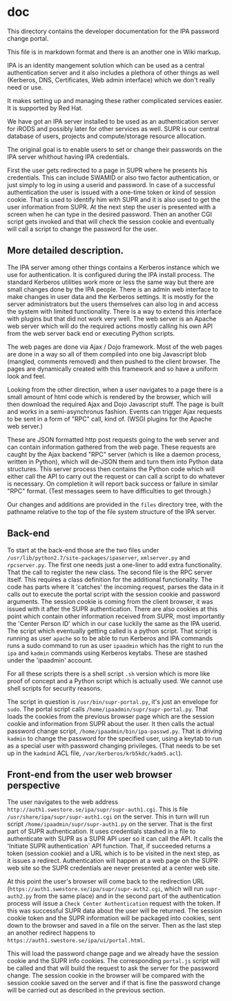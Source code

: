 
# doc

This directory contains the developer documentation for the IPA
password change portal.

This file is in markdown format and there is an another one
in Wiki markup.

IPA is an identity mangement solution which can be used as a
central authentication server and it also includes a plethora of
other things as well (Kerberos, DNS, Certificates, Web admin
interface) which we don't really need or use.

It makes setting up and managing these rather complicated services
easier. It is supported by Red Hat.

We have got an IPA server installed to be used as an authentication
server for iRODS and possibly later for other services as
well. SUPR is our central database of users, projects and compute/storage
resource allocation.

The original goal is to enable users to set or change
their passwords on the IPA server whithout having IPA
credentials.

First the user gets redirected to a page in SUPR where he presents
his credentials. This can include SWAMID or also two factor authentication,
or just simply to log in using a userid and password. In case of a
successful authentication the user is issued with a one-time token or
kind of session cookie. That is used to identify him with SUPR and
it is also used to get the user information from SUPR. At the next
step the user is presented with a screen when he can type in the desired
password. Then an another CGI script gets invoked and that will check
the session cookie and eventually will call a script to change the
password for the user.

## More detailed description.

The IPA server among other things contains a Kerberos instance which
we use for authentication. It is configured during the IPA install
process. The standard Kerberos utilities work more or less the same
way but there are small changes done by the IPA people. There is an
admin web interface to make changes in user data and the Kerberos
settings. It is mostly for the server administrators but the users
themselves can also log in and access the system with limited
functionality. There is a way to extend this interface with plugins
but that did not work very well. The web server is an Apache web
server which will do the required actions mostly calling his own
API from the web server back end or executing Python scripts.

The web pages are done via Ajax / Dojo framework. Most of the web
pages are done in a way so all of them compiled into one big Javascript
blob (mangled, comments removed) and then pushed to the client browser.
The pages are dynamically created with this framework and so have a
uniform look and feel.

Looking from the other direction, when a user navigates to a page
there is a small amount of html code which is rendered by the browser,
which will then download the required Ajax and Dojo Javascript stuff.
The page is built and works in a semi-asynchronus fashion. Events can
trigger Ajax requests to be sent in a form of "RPC" call, kind of.
(WSGI plugins for the Apache web server.)

These are JSON formatted http post requests going to the web server
and can contain information gathered from the web page. These requests
are caught by the Ajax backend "RPC" server (which is like a daemon
process, written in Python), which will de-JSON them and turn them 
into Python data structures. This server process then contains the
Python code which will either call the API to carry out the request
or can call a script to do whatever is necessary. On completion it
will report back success or failure in similar "RPC" format.
(Test messages seem to have difficulties to get through.)

Our changes and additions are provided in the `files` directory
tree, with the pathname relative to the top of the file system
structure of the IPA server.

## Back-end

To start at the back-end those are the two files under
`/usr/lib/python2.7/site-packages/ipaserver`, `xmlserver.py` and
`rpcserver.py`. The first one needs just a one-liner to add
extra functionality. That the call to register the new class.
The second file is the RPC server itself. This requires a class
definition for the additional functionality. The code has parts
where it 'catches' the incoming request, parses the data in it
calls out to execute the portal script with the session cookie and
password arguments. The session cookie is coming from the client
browser, it was issued with it after the SUPR authentication. There
are also cookies at this point which contain other information
received from SUPR, most importantly the 'Center Person ID' which
in our case luckily the same as the IPA userid. The script which
eventually getting called is a python script. That script is
running as user `apache` so to be able to run Kerberos and IPA
commands runs a sudo command to run as user `ipaadmin` which has
the right to run the `ipa` and `kadmin` commands using Kerberos
keytabs. These are stashed under the 'ipaadmin' account.

For all these scripts there is a shell script `.sh` version which is
more like proof of concept and a Python script which is actually used.
We cannot use shell scripts for security reasons.

The script in question is `/usr/bin/supr-portal.py`, it's just an
envelope for `sudo`. The portal script calls
`/home/ipaadmin/supr/supr-portal.py`. That loads the cookies from
the previous browser page which are the session cookie and
information from SUPR about the user. It then calls the actual
password change script, `/home/ipaadmin/bin/ipa-passwd.py`.
That is driving `kadmin` to change the password for the specified
user, using a keytab to run as a special user with password
changing privileges. (That needs to be set up in the `kadmind` ACL
file, `/var/kerberos/krb5kdc/kadm5.acl`).

## Front-end from the user web browser perspective

The user navigates to the web address
`http://auth1.swestore.se/ipa/supr/supr-auth1.cgi`. This is file
`/usr/share/ipa/supr/supr-auth1.cgi` on the server. This in turn
will run script `/home/ipaadmin/supr/supr-auth1.py` on the server.
That is the first part of SUPR authentication. It uses
credentials stashed in a file to authenticate with SUPR
as a SUPR API user so it can call the API.
It calls the 'Initiate SUPR authentication` API function.
That, if succeeded returns a token (session cookie) and a URL which
is to be visited in the next step, as it issues a redirect.
Authentication will happen at a web page on the SUPR web site so
the SUPR credentials are never presented at a center web site.

At this point the user's browser will come back to the redirection
URL (`https://auth1.swestore.se/ipa/supr/supr-auth2.cgi`, which will
run `supr-auth2.py` from the same place) and in the second part of
the authentication process will issue a `Check Center Authentication`
request with the token. If this was successful SUPR data about the
user will be returned. The session cookie token and the SUPR
information will be packaged into cookies, sent down to the browser and
saved in a file on the server. Then as the last step an another
redirect happens to `https://auth1.swestore.se/ipa/ui/portal.html`.

This will load the password change page and we already have the
session cookie and the SUPR info cookies. The corresponding `portal.js`
script will be called and that will build the request to ask the
server for the password change. The session cookie in the browser will be
compared with the session cookie saved on the server and if that is
fine the password change will be carried out as described in the
previous section.


